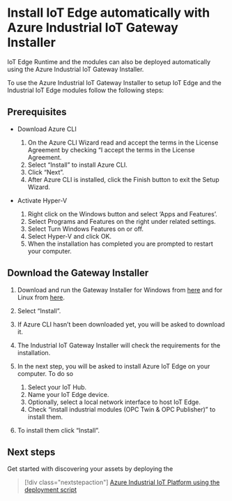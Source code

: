 
# Install IoT Edge automatically with Azure Industrial IoT Gateway Installer

IoT Edge Runtime and the modules can also be deployed automatically using the Azure Industrial IoT Gateway Installer.

To use the Azure Industrial IoT Gateway Installer to setup IoT Edge and the Industrial IoT Edge modules follow the following steps:

## Prerequisites
- Download Azure CLI    

    1. On the Azure CLI Wizard read and accept the terms in the License Agreement by checking “I accept the terms in the License Agreement.
    2. Select “Install” to install Azure CLI.
    3. Click “Next”.
    4. After Azure CLI is installed, click the Finish button to exit the Setup Wizard.
- Activate Hyper-V 
    1. Right click on the Windows button and select ‘Apps and Features’.
    2. Select Programs and Features on the right under related settings.
    3. Select Turn Windows Features on or off.
    4. Select Hyper-V and click OK.
    5. When the installation has completed you are prompted to restart your computer.

## Download the Gateway Installer

1.	Download and run the Gateway Installer for Windows from [here](https://github.com/Azure/Industrial-IoT-Gateway-Installer/raw/master/Releases/Windows/setup.exe) and for Linux from [here](https://github.com/Azure/Industrial-IoT-Gateway-Installer/raw/master/Releases/Linux.zip).

2.	Select “Install”.

3.	If Azure CLI hasn’t been downloaded yet, you will be asked to download it.

4.	The Industrial IoT Gateway Installer will check the requirements for the installation.

5.	In the next step, you will be asked to install Azure IoT Edge on your computer. To do so

    1. Select your IoT Hub.
    2. Name your IoT Edge device.
    3. Optionally, select a local network interface to host IoT Edge.
    4. Check “install industrial modules (OPC Twin & OPC Publisher)” to install them. 
    
6.	To install them click “Install”.


## Next steps
Get started with discovering your assets by deploying the 
> [!div class="nextstepaction"]
> [Azure Industrial IoT Platform using the deployment script](tut-deploy-iiot-platform-script.md)